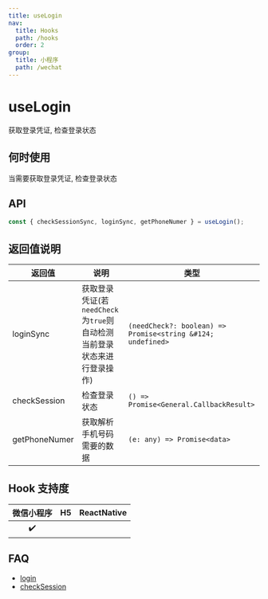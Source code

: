 ```yaml
---
title: useLogin
nav:
  title: Hooks
  path: /hooks
  order: 2
group:
  title: 小程序
  path: /wechat
---
```


# useLogin

获取登录凭证, 检查登录状态

## 何时使用

当需要获取登录凭证, 检查登录状态

## API

```jsx | pure
const { checkSessionSync, loginSync, getPhoneNumer } = useLogin();
```

## 返回值说明

| 返回值       | 说明                                                                    | 类型                                                        |
| ------------ | ----------------------------------------------------------------------- | ----------------------------------------------------------- |
| loginSync        | 获取登录凭证(若`needCheck`为`true`则自动检测当前登录状态来进行登录操作) | `(needCheck?: boolean) => Promise<string &#124; undefined>` |
| checkSession | 检查登录状态                                                            | `() => Promise<General.CallbackResult>`                     |
| getPhoneNumer | 获取解析手机号码需要的数据                                      | `(e: any) => Promise<data>`                     |

## Hook 支持度

| 微信小程序 | H5  | ReactNative |
| :--------: | :-: | :---------: |
|     ✔️     |     |             |

## FAQ

- [login](https://developers.weixin.qq.com/miniprogram/dev/api/open-api/login/wx.login.html)
- [checkSession](https://developers.weixin.qq.com/miniprogram/dev/api/open-api/login/wx.checkSession.html)
